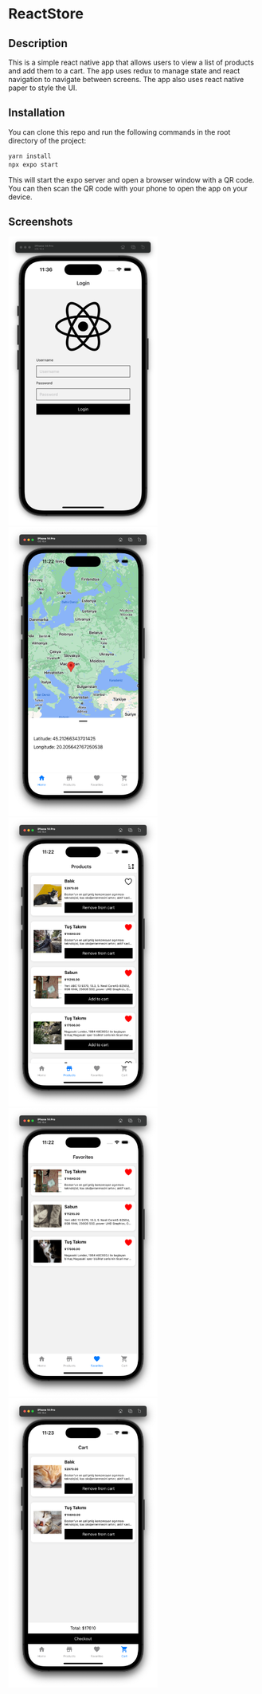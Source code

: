 # ReactStore

## Description

This is a simple react native app that allows users to view a list of products and add them to a cart. The app uses redux to manage state and react navigation to navigate between screens. The app also uses react native paper to style the UI.

## Installation

You can clone this repo and run the following commands in the root directory of the project:

```bash
yarn install
npx expo start
```

This will start the expo server and open a browser window with a QR code. You can then scan the QR code with your phone to open the app on your device.


## Screenshots
<p float="left">
<img src="./screenshots/login.png" width="300" height="580" />
<img src="./screenshots/home.png" width="300" height="580" />
<img src="./screenshots/products.png" width="300" height="580" />
<img src="./screenshots/favorites.png" width="300" height="580" />
<img src="./screenshots/cart.png" width="300" height="580" />
</p>
